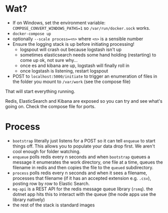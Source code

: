 # Wat?

- If on Windows, set the environment variable: `COMPOSE_CONVERT_WINDOWS_PATHS=1` so `/var/run/docker.sock` works.
- `docker-compose up`
- optionally `--scale process=<n>` where `<n>` is a sensible number
- Ensure the logging stack is up before initiating processing!
    - logspout will crash out because logstash isn't up
    - sometimes elasticsearch needs some hand holding (restarting) to come up ok, not sure why...
    - once es and kibana are up, logstash will finally roll in
    - once logstash is listening, restart logspout
- POST to `localhost:5000/initiate` to trigger an enumeration of files in the folder you mount to `/var/work` (see the compose file)

That will start everything running.

Redis, ElasticSearch and Kibana are exposed so you can try and see what's going on. Check the compose file for ports.

# Process

- `bootstrap` literally just listens for a POST so it can tell `enqueue` to start things off. This allows you to populate your data drop first. We aren't cool enough for folder watching.
- `enqueue` polls redis every n seconds and when `bootstrap` queues a message it enumerates the work directory, one file at a time, queues the filename in redis and then copies the file to the `queued` subdirectory.
- `process` polls redis every n seconds and when it sees a filename, processes that filename (if it has an accepted extension e.g. `.csv`), posting row by row to Elastic Search.
- `mq-api` is a REST API for the redis message queue library (`rsmq`). the dotnet app hits this to interact with the queue (the node apps use the library natively)
- the rest of the stack is standard images
